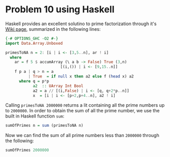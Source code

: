 # Problem 10 using Haskell

Haskell provides an excellent solutino to prime factorization through it's 
[Wiki page](https://wiki.haskell.org/Prime_numbers#Calculating_Primes_Upto_a_Given_Value), 
summarized in the following lines:

````haskell
{-# OPTIONS_GHC -O2 #-}
import Data.Array.Unboxed

primesToNA n = 2: [i | i <- [3,5..n], ar ! i]
  where
    ar = f 5 $ accumArray (\ a b -> False) True (3,n)
                        [(i,()) | i <- [9,15..n]]
    f p a | q > n = a
          | True  = if null x then a2 else f (head x) a2
      where q = p*p
            a2  :: UArray Int Bool
            a2 = a // [(i,False) | i <- [q, q+2*p..n]]
            x  = [i | i <- [p+2,p+4..n], a2 ! i]
````
                
Calling `primesToNA 2000000` returns a lit containing all the prime numbers 
up to `2000000`. In order to obtain the sum of all the prime number, we use
the built in Haskell function `sum`: 

````haskell
sumOfPrimes n = sum (primesToNA n)
````

Now we can find the sum of all prime numbers less than `2000000` through the 
following: 

````haskell
sumOfPrimes 2000000
````